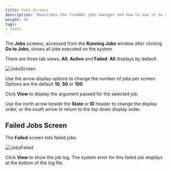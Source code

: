 ```yaml
---
title: Jobs Screens
description: "Describes the TrueNAS jobs manager and how to use it to view failed jobs and logs."
weight: 40
tags:
- tasks
---
```


The **Jobs** screens, accessed from the **Running Jobs** window after clicking **Go to Jobs**, shows all jobs executed on the system.

There are three tab views, **All**, **Active** and **Failed**. **All** displays by default.

![JobsScreen](/images/SCALE/Dashboard/JobsScreen.png "Jobs Screen")

Use the <span class="iconify" data-icon="bi:caret-down-fill"></span> arrow display options to change the number of jobs per screen. Options are the default **10**, **50** or **100**.

Click **View** to display the argument passed for the selected job.

Use the <span class="material-icons-outlined">north</span> arrow beside the **State** or **ID** header to change the display order, or the <span class="material-icons-outlined">south</span> arrow to return to the top down display order.

## Failed Jobs Screen

The **Failed** screen lists failed jobs. 

![JobsFailed](/images/SCALE/Dashboard/JobsFailed.png "Failed Jobs")

Click **View** to show the job log. The system error for this failed job displays at the bottom of the log file.
